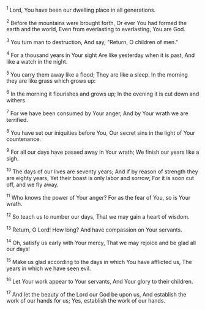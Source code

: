 <sup>1</sup> 
Lord, You have been our dwelling place in all generations. 

<sup>2</sup> 
Before the mountains were brought forth, Or ever You had formed the earth and the world, Even from everlasting to everlasting, You are God. 

<sup>3</sup> 
You turn man to destruction, And say, "Return, O children of men." 

<sup>4</sup> 
For a thousand years in Your sight Are like yesterday when it is past, And like a watch in the night. 

<sup>5</sup> 
You carry them away like a flood; They are like a sleep. In the morning they are like grass which grows up: 

<sup>6</sup> 
In the morning it flourishes and grows up; In the evening it is cut down and withers. 

<sup>7</sup> 
For we have been consumed by Your anger, And by Your wrath we are terrified. 

<sup>8</sup> 
You have set our iniquities before You, Our secret sins in the light of Your countenance. 

<sup>9</sup> 
For all our days have passed away in Your wrath; We finish our years like a sigh. 

<sup>10</sup> 
The days of our lives are seventy years; And if by reason of strength they are eighty years, Yet their boast is only labor and sorrow; For it is soon cut off, and we fly away. 

<sup>11</sup> 
Who knows the power of Your anger? For as the fear of You, so is Your wrath. 

<sup>12</sup> 
So teach us to number our days, That we may gain a heart of wisdom. 

<sup>13</sup> 
Return, O Lord! How long? And have compassion on Your servants. 

<sup>14</sup> 
Oh, satisfy us early with Your mercy, That we may rejoice and be glad all our days! 

<sup>15</sup> 
Make us glad according to the days in which You have afflicted us, The years in which we have seen evil. 

<sup>16</sup> 
Let Your work appear to Your servants, And Your glory to their children. 

<sup>17</sup> 
And let the beauty of the Lord our God be upon us, And establish the work of our hands for us; Yes, establish the work of our hands.